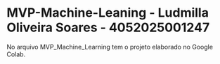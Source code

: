 # MVP-Machine-Leaning - Ludmilla Oliveira Soares - 4052025001247

No arquivo MVP_Machine_Learning tem o projeto elaborado no Google Colab.
